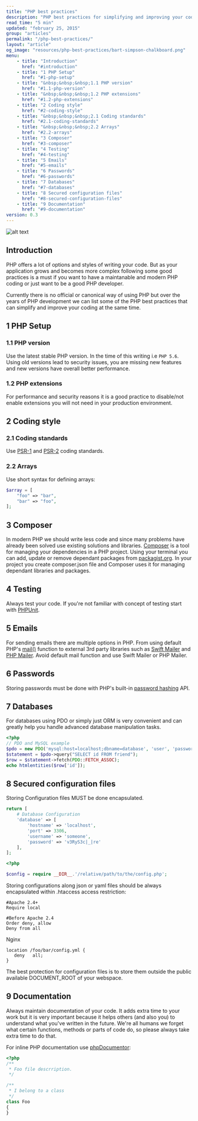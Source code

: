 ```yaml
---
title: "PHP best practices"
description: "PHP best practices for simplifying and improving your coding"
read_time: "5 min"
updated: "february 25, 2015"
group: "articles"
permalink: "/php-best-practices/"
layout: "article"
og_image: "resources/php-best-practices/bart-simpson-chalkboard.png"
menu:
    - title: "Introduction"
      href: "#introduction"
    - title: "1 PHP Setup"
      href: "#1-php-setup"
    - title: "&nbsp;&nbsp;&nbsp;1.1 PHP version"
      href: "#1.1-php-version"
    - title: "&nbsp;&nbsp;&nbsp;1.2 PHP extensions"
      href: "#1.2-php-extensions"
    - title: "2 Coding style"
      href: "#2-coding-style"
    - title: "&nbsp;&nbsp;&nbsp;2.1 Coding standards"
      href: "#2.1-coding-standards"
    - title: "&nbsp;&nbsp;&nbsp;2.2 Arrays"
      href: "#2.2-arrays"
    - title: "3 Composer"
      href: "#3-composer"
    - title: "4 Testing"
      href: "#4-testing"
    - title: "5 Emails"
      href: "#5-emails"
    - title: "6 Passwords"
      href: "#6-passwords"
    - title: "7 Databases"
      href: "#7-databases"
    - title: "8 Secured configuration files"
      href: "#8-secured-configuration-files"
    - title: "9 Documentation"
      href: "#9-documentation"
version: 0.3
---
```


![alt text](https://raw.githubusercontent.com/wwphp-fb/php-resources/master/php-best-practices/bart-simpson-chalkboard.png "PHP Best practices")

## Introduction

PHP offers a lot of options and styles of writing your code. But as your application grows and
becomes more complex following some good practices is a must if you want to have a maintanable and modern PHP coding
or just want to be a good PHP developer.

Currently there is no official or canonical way of using PHP but over the years of PHP development we can list
some of the PHP best practices that can simplify and improve your coding at the same time.

## 1 PHP Setup

### 1.1 PHP version

Use the latest stable PHP version. In the time of this writing i.e `PHP 5.6`. Using old versions lead to security issues, you are missing new features and new versions have overall better performance.

### 1.2 PHP extensions

For performance and security reasons it is a good practice to disable/not enable extensions you will not need in your production environment.

## 2 Coding style

### 2.1 Coding standards

Use [PSR-1][psr-1] and [PSR-2][psr-2] coding standards.

### 2.2 Arrays

Use short syntax for defining arrays:

```php
$array = [
    "foo" => "bar",
    "bar" => "foo",
];
```

## 3 Composer

In modern PHP we should write less code and since many problems have already been solved use existing solutions and libraries.
[Composer][composer] is a tool for managing your dependencies in a PHP project. Using your terminal you can add, update or remove dependant packages from [packagist.org][packagist]. In your project you create composer.json file and Composer uses it for managing dependant libraries and packages.

## 4 Testing

Always test your code. If you're not familiar with concept of testing start with [PHPUnit][phpunit].

## 5 Emails

For sending emails there are multiple options in PHP. From using default PHP's [mail()][mail] function to external 3rd party libraries such as [Swift Mailer][swift-mailer] and [PHP Mailer][php-mailer]. Avoid default mail function and use Swift Mailer or PHP Mailer.

## 6 Passwords

Storing passwords must be done with PHP's built-in [password hashing][password-hashing] API.

## 7 Databases

For databases using PDO or simply just ORM is very convenient and can greatly help you handle advanced database manipulation tasks.

```php
<?php
// PDO and MySQL example
$pdo = new PDO('mysql:host=localhost;dbname=database', 'user', 'password');
$statement = $pdo->query("SELECT id FROM friend");
$row = $statement->fetch(PDO::FETCH_ASSOC);
echo htmlentities($row['id']);
```

## 8 Secured configuration files

Storing Configuration files MUST be done encapsulated.

```php
return [
    # Database Configuration
    'database' => [
        'hostname' => 'localhost',
        'port' => 3306,
        'username' => 'someone',
        'password' => 'v3RyS3c|_|re'
    ],
];
```

```php
<?php

$config = require __DIR__.'/relative/path/to/the/config.php';
```

Storing configurations along json or yaml files should be always encapsulated within .htaccess access restriction:

```
#Apache 2.4+
Require local

#Before Apache 2.4
Order deny, allow
Deny from all
```

Nginx

```text
location /foo/bar/config.yml {
   deny   all;
}
```

The best protection for configuration files is to store them outside the public available DOCUMENT_ROOT of your webspace.

## 9 Documentation

Always maintain documentation of your code. It adds extra time to your work but it is very important because it helps others (and also you)
to understand what you've written in the future. We're all humans we forget what certain functions, methods or parts of code do, so please
always take extra time to do that.

For inline PHP documentation use [phpDocumentor][phpdocumentor]:

```php
<?php
/**
 * Foo file descrription.
 */

/**
 * I belong to a class
 */
class Foo
{
}
```

[psr-1]: http://www.php-fig.org/psr/psr-1/
[psr-2]: http://www.php-fig.org/psr/psr-2/
[composer]: https://getcomposer.org
[packagist]: https://packagist.org
[phpunit]: http://phpunit.de
[mail]: http://php.net/manual/function.mail
[swift-mailer]: http://swiftmailer.org/
[php-mailer]: https://github.com/PHPMailer/PHPMailer
[password-hashing]: http://php.net/manual/en/book.password.php
[phpdocumentor]: http://www.phpdoc.org/
